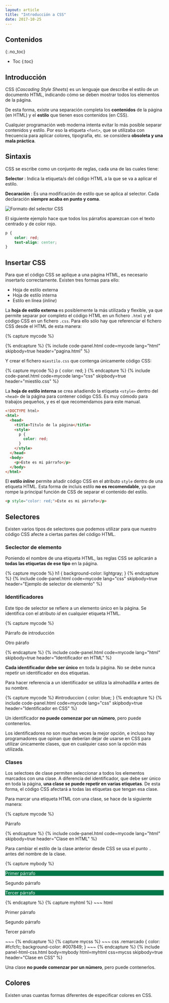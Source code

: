 ```yaml
---
layout: article
title: "Introducción a CSS"
date: 2017-10-25
---
```


## Contenidos
{:.no_toc}

* Toc
{:toc}


## Introducción

CSS (*Cascading Style Sheets*) es un lenguaje que describe el estilo de un documento HTML, indicando cómo se deben mostrar todos los elementos de la página.

De esta forma, existe una separación completa los **contenidos** de la página (en HTML) y el **estilo** que tienen esos contenidos (en CSS).

Cualquier programación web moderna intenta evitar lo más posible separar contenidos y estilo. Por eso la etiqueta `<font>`, que se utilizaba con frecuencia para aplicar colores, tipografía, etc. se considera **obsoleta y una mala práctica**.


## Sintaxis

CSS se escribe como un conjunto de reglas, cada una de las cuales tiene:

**Selector**
: Indica la etiqueta/s del código HTML a la que se va a aplicar el estilo.

**Decaración**
: Es una modificación de estilo que se aplica al selector. Cada declaración **siempre acaba en punto y coma**.

![Formato del selector CSS](https://www.w3schools.com/css/selector.gif)

El siguiente ejemplo hace que todos los párrafos aparezcan con el texto centrado y de color rojo.

~~~ css
p {
    color: red;
    text-align: center;
}
~~~

## Insertar CSS

Para que el código CSS se aplique a una página HTML, es necesario insertarlo correctamente. Existen tres formas para ello:

- Hoja de estilo externa
- Hoja de estilo interna
- Estilo en línea (*inline*)


La **hoja de estilo externa** es posiblemente la más utilizada y flexible, ya que permite separar por completo el código HTML en un fichero `.html` y el código CSS en un fichero `.css`. Para ello sólo hay que referenciar el fichero CSS desde el HTML de esta manera:

{% capture mycode %}
<head>
  <link rel="stylesheet" href="miestilo.css">
</head>
{% endcapture %}
{% include code-panel.html code=mycode lang="html" skipbody=true header="pagina.html" %}

Y crear el fichero `miestilo.css` que contenga únicamente código CSS:

{% capture mycode %}
p {
  color: red;
}
{% endcapture %}
{% include code-panel.html code=mycode lang="css" skipbody=true header="miestilo.css" %}


La **hoja de estilo interna** se crea añadiendo la etiqueta `<style>` dentro del `<head>` de la página para contener código CSS. Es muy cómodo para trabajos pequeños, y es el que recomendamos para este manual.

~~~ html
<!DOCTYPE html>
<html>
  <head>
    <title>Título de la página</title>
    <style>
      p {
        color: red;
      }
    </style>
  </head>
  <body>
    <p>Este es mi párrafo</p>
  </body>
</html>
~~~


El **estilo *inline*** permite añadir código CSS en el atributo `style` dentro de una etiqueta HTML. Esta forma de incluis estilo **no es recomendable**, ya que rompe la principal función de CSS de separar el contenido del estilo.

~~~ html
<p style="color: red;">Este es mi párrafo</p>
~~~



## Selectores

Existen varios tipos de selectores que podemos utilizar para que nuestro código CSS afecte a ciertas partes del código HTML.

### Seclector de elemento

Poniendo el nombre de una etiqueta HTML, las reglas CSS se aplicarán a **todas las etiquetas de ese tipo** en la página.

{% capture mycode %}
h1 {
    background-color: lightgray;
}
{% endcapture %}
{% include code-panel.html code=mycode lang="css" skipbody=true header="Ejemplo de selector de elemento" %}

### Identificadores
Este tipo de selector se refiere a un elemento único en la página. Se identifica con el atributo *id* en cualquier etiqueta HTML.

{% capture mycode %}
<p id="introduccion">Párrafo de introducción</p>
<p>Otro párafo</p>
{% endcapture %}
{% include code-panel.html code=mycode lang="html" skipbody=true header="Identificador en HTML" %}

**Cada identificador debe ser único** en toda la página. No se debe nunca repetir un identificador en dos etiquetas.

Para hacer referencia a un identificador se utiliza la almohadilla `#` antes de su nombre.

{% capture mycode %}
 #introduccion {
     color: blue;
}
{% endcapture %}
{% include code-panel.html code=mycode lang="css" skipbody=true header="Identificador en CSS" %}

Un identificador **no puede comenzar por un número**, pero puede contenerlos.

Los identificadores no son muchas veces la mejor opción, e incluso hay programadores que opinan que deberían dejar de usarse en CSS para utilizar únicamente clases, que en cualquier caso son la opción más utilizada.


### Clases
Los selectoes de clase permiten seleccionar a todos los elementos marcados con una clase. A diferencia del identificador, que debe ser único en toda la página, **una clase se puede repetir en varias etiquetas**. De esta forma, el código CSS afectará a todas las etiquetas que tengan esa clase.

Para marcar una etiqueta HTML con una clase, se hace de la siguiente manera:

{% capture mycode %}
<p class="mi-clase">Párrafo</p>
{% endcapture %}
{% include code-panel.html code=mycode lang="html" skipbody=true header="Clase en HTML" %}

Para cambiar el estilo de la clase anterior desde CSS se usa el punto `.` antes del nombre de la clase.

<style>
.css-class-example-panel-remarcado {
  color: #fcfcfc;
  background-color: #007849;
}
</style>
{% capture mybody %}
<p class="css-class-example-panel-remarcado">Primer párrafo</p>
<p>Segundo párrafo</p>
<p class="css-class-example-panel-remarcado">Tercer párrafo</p>
{% endcapture %}
{% capture myhtml %}
~~~ html
<p class="remarcado">Primer párrafo</p>
<p>Segundo párrafo</p>
<p class="remarcado">Tercer párrafo</p>
~~~
{% endcapture %}
{% capture mycss %}
~~~ css
.remarcado {
    color: #fcfcfc;
    background-color: #007849;
}
~~~
{% endcapture %}
{% include panel-html-css.html body=mybody html=myhtml css=mycss skipbody=true header="Clase en CSS" %}

Una clase **no puede comenzar por un número**, pero puede contenerlos.


## Colores

Existen unas cuantas formas diferentes de especificar colores en CSS. 

<!-- 

## Fondos

## Modelo de caja

Margin y padding

## Bordes

Anchura y redondeado.

## Fuentes

Google Fonts

-->